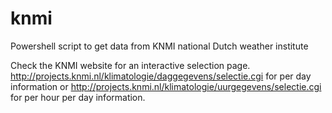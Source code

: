 # knmi
Powershell script to get data from KNMI national Dutch weather institute

Check the KNMI website for an interactive selection page.
http://projects.knmi.nl/klimatologie/daggegevens/selectie.cgi for per day information or http://projects.knmi.nl/klimatologie/uurgegevens/selectie.cgi for per hour per day information.
